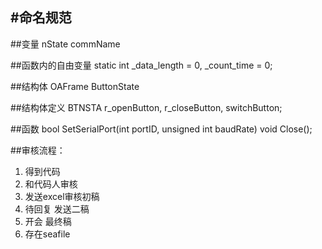 #命名规范
--------
##变量
nState
commName


##函数内的自由变量
static int  \_data\_length = 0, \_count\_time = 0;


##结构体
OAFrame
ButtonState


##结构体定义
BTNSTA r\_openButton, r_closeButton, switchButton;


##函数
bool SetSerialPort(int portID, unsigned int baudRate)
void Close();


##审核流程：
1. 得到代码
1. 和代码人审核
1. 发送excel审核初稿
1. 待回复 发送二稿
1. 开会 最终稿
1. 存在seafile

